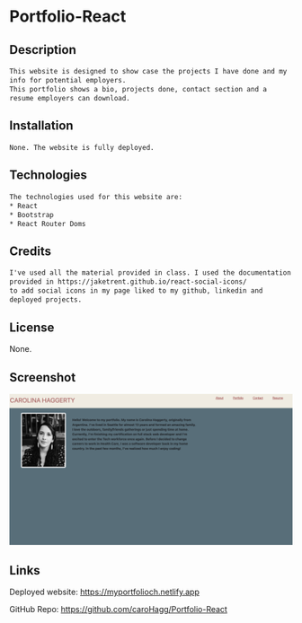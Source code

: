 # Portfolio-React

## Description

    This website is designed to show case the projects I have done and my info for potential employers. 
    This portfolio shows a bio, projects done, contact section and a resume employers can download. 

## Installation

    None. The website is fully deployed. 


## Technologies 

    The technologies used for this website are:
    * React
    * Bootstrap 
    * React Router Doms


## Credits

    I've used all the material provided in class. I used the documentation provided in https://jaketrent.github.io/react-social-icons/ 
    to add social icons in my page liked to my github, linkedin and deployed projects.  

## License
None. 

## Screenshot 
![Screenshot of portfolio website](./src/Assets/Images/Screenshot%202023-05-28%20at%209.50.31%20PM.png)

## Links 
Deployed website:
 https://myportfolioch.netlify.app

GitHub Repo: https://github.com/caroHagg/Portfolio-React